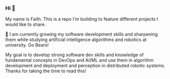 ### Hi 👋

My name is Faith. This is a repo I'm building to feature different projects I would like to share.

🌱 I am currently growing my software development skills and sharpening them while studying artificial intelligence algorithms and robotics at university. Go Bears!

My goal is to develop strong software dev skills and knowledge of fundamental concepts in DevOps and AI/ML and use them in algorithm development and deployment and perception in distributed robotic systems. Thanks for taking the time to read this! 

<!--
**faithdennis/faithdennis** is a ✨ _special_ ✨ repository because its `README.md` (this file) appears on your GitHub profile.

Here are some ideas to get you started:

- 🔭 I’m currently working on ...
- 🌱 I’m currently learning ...
- 👯 I’m looking to collaborate on ...
- 🤔 I’m looking for help with ...
- 💬 Ask me about ...
- 📫 How to reach me: ...
- 😄 Pronouns: ...
- ⚡ Fun fact: ...
-->
